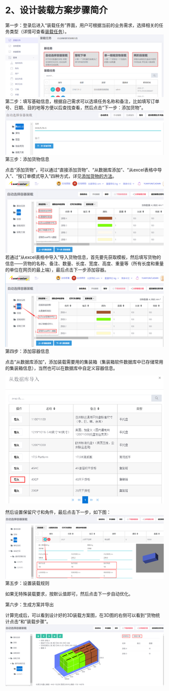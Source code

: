 # 2、设计装载方案步骤简介

第一步：登录后进入“装载任务”界面，用户可根据当前的业务需求，选择相关的任务类型（详情可查看[装载任务](https://doc.zhuangxiang.com/gong-neng-jie-shao/zhuang-zai-ren-wu-guan-li.html)）。![](/assets/aa.png)第二步：填写基础信息，根据自己需求可以选填任务名称和备注，比如填写订单号、日期、目的地等方便以后查找查看，然后点击“下一步：添加货物"。![](/assets/5.png)第三步：添加货物信息

点击“添加货物”，可以通过“直接添加货物”、“从数据库添加”、“从excel表格中导入”、“按订单模式导入”四种方式，详见[添加货物的方法](https://doc.zhuangxiang.com/gong-neng-jie-shao/zhuang-zai-fang-an-she-ji-jie-mian/huo-wu/tian-jia-huo-wu-de-fang-fa.html)。![](/assets/bb.png)若通过“从excel表格中导入”导入货物信息，首先要先获取模板，然后填写货物的信息——货物的名称、备注、数量、长度、宽度、高度、重量等（所有长度和重量的单位在网页的最上端），最后点击下一步添加容器。![](/assets/cc.png)第四步：添加容器信息

点击“从数据库添加”，添加装载需要用的集装箱（集装箱软件数据库中已存储常用的集装箱信息），当然也可以在数据库中自定义容器信息。

![](/assets/7.png)

然后设置保留尺寸和角件，最后点击下一步，如下图：![](/assets/dd1.png)第五步：设置装载规则

如果无特殊装载要求，按默认值即可，然后点击下一步自动优化。

第六步：生成方案并导出

计算完成后，可以看到设计好的3D装载方案图，在3D图的右侧可以看到“货物统计点击“和”装载步骤“。![](/assets/ee.png)

